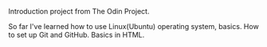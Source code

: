 Introduction project from The Odin Project.

So far I've learned how to use Linux(Ubuntu) operating system, basics.
How to set up Git and GitHub.
Basics in HTML.
